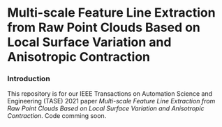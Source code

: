 # Multi-scale Feature Line Extraction from Raw Point Clouds Based on Local Surface Variation and Anisotropic Contraction

### Introduction
This repository is for our IEEE Transactions on Automation Science and Engineering (TASE) 2021 paper _Multi-scale Feature Line Extraction from Raw Point Clouds Based on Local Surface Variation and Anisotropic Contraction_. Code comming soon.
